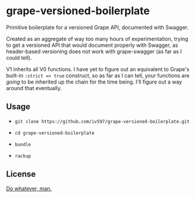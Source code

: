 grape-versioned-boilerplate
===========================

Primitive boilerplate for a versioned Grape API, documented with Swagger.

Created as an aggregate of way too many hours of experimentation, trying to get
a versioned API that would document properly with Swagger, as header-based
versioning does not work with grape-swagger (as far as I could tell).

V1 inherits all V0 functions. I have yet to figure out an equivalent to Grape's
built-in `:strict => true` construct, so as far as I can tell, your functions
are *going* to be inherited up the chain for the time being. I'll figure out a
way around that eventually.

Usage
-----

- `git clone https://github.com/iv597/grape-versioned-boilerplate.git`

- `cd grape-versioned-boilerplate`

- `bundle`

- `rackup`

License
-------

[Do whatever, man.](http://unlicense.org/)
